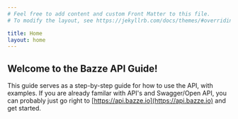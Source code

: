 ```yaml
---
# Feel free to add content and custom Front Matter to this file.
# To modify the layout, see https://jekyllrb.com/docs/themes/#overriding-theme-defaults

title: Home
layout: home
---
```


## Welcome to the Bazze API Guide!

This guide serves as a step-by-step guide for how to use the API, with examples. If you are already familar with API's and Swagger/Open API, you can probably just go right to [https://api.bazze.io](https://api.bazze.io) and get started.